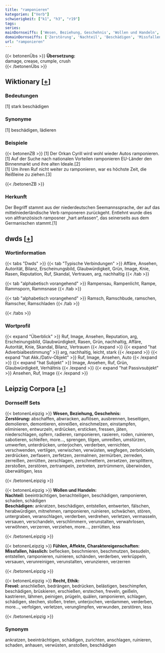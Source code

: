 ```yaml
---
title: "ramponieren"
kategorien: ["Verb"]
schwierigkeit: ["k1", "h3", "r19"]
tags:
series:
mainDornseiffs: ['Wesen, Beziehung, Geschehnis', 'Wollen und Handeln', 'Fühlen, Affekte, Charaktereigenschaften', 'Recht, Ethik']
domainDornseiffs: ['Zerstörung', 'Nachteil', 'Beschädigen', 'Missfallen, hässlich', 'Frevel']
url: "ramponieren"
---
```


{{< betonenÜbs >}}
**Übersetzung:**  
damage, crease, crumple, crush  
{{< /betonenÜbs >}}

## Wiktionary [[+](https://de.wiktionary.org/wiki/ramponieren)]

### Bedeutungen
[1] stark beschädigen  

### Synonyme
[1] beschädigen, lädieren  

### Beispiele
{{< betonenZB >}}
[1] Der Orkan Cyrill wird wohl wieder Autos ramponieren.  
[1] Auf der Suche nach nationalen Vorteilen ramponieren EU-Länder den Binnenmarkt und ihre alten Ideale.[2]  
[1] Um ihren Ruf nicht weiter zu ramponieren, war es höchste Zeit, die Reißleine zu ziehen.[3]  

{{< /betonenZB >}}
### Herkunft
Der Begriff stammt aus der niederdeutschen Seemannssprache, der auf das mittelniederländische Verb ramponeren zurückgeht. Entlehnt wurde dies von altfranzösisch ramposner „hart anfassen“, das seinerseits aus dem Germanischen stammt.[1]  



## dwds [[+](https://www.dwds.de/wb/ramponieren)]

### Wortinformation
{{< tabs "Dwds" >}}
{{< tab "Typische Verbindungen" >}}
Affäre, Ansehen, Autorität, Bilanz, Erscheinungsbild, Glaubwürdigkeit, Grün, Image, Knie, Rasen, Reputation, Ruf, Skandal, Vertrauen, arg, nachhaltig
{{< /tab >}}

{{< tab "alphabetisch vorangehend" >}}
Rampensau, Rampenlicht, Rampe, Rammsporn, Rammsnase
{{< /tab >}}

{{< tab "alphabetisch vorangehend" >}}
Ramsch, Ramschbude, ramschen, Ramscher, Ramschladen
{{< /tab >}}

{{< /tabs >}}

### Wortprofil
{{< expand "Überblick" >}} Ruf, Image, Ansehen, Reputation, arg, Erscheinungsbild, Glaubwürdigkeit, Rasen, Grün, nachhaltig, Affäre, Autorität, Knie, Skandal, Bilanz, Vertrauen {{< /expand >}}
{{< expand "hat Adverbialbestimmung" >}} arg, nachhaltig, leicht, stark {{< /expand >}}
{{< expand "hat Akk./Dativ-Objekt" >}} Ruf, Image, Ansehen, Auto {{< /expand >}}
{{< expand "hat Subjekt" >}} Image, Ansehen, Ruf, Grün, Glaubwürdigkeit, Verhältnis {{< /expand >}}
{{< expand "hat Passivsubjekt" >}} Ansehen, Ruf, Image {{< /expand >}}

## Leipzig Corpora [[+](https://corpora.uni-leipzig.de/en/res?word=ramponieren&corpusId=deu_newscrawl-public_2018)]

### Dornseiff Sets
{{< betonenLeipzig >}}
**Wesen, Beziehung, Geschehnis:**  
**Zerstörung:** abschaffen, abwracken, auflösen, ausbrennen, beseitigen, demolieren, demontieren, einreißen, einschmelzen, einstampfen, eliminieren, entwurzeln, erdrücken, ersticken, fressen, jäten, niederschlagen, opfern, radieren, ramponieren, rasieren, roden, ruinieren, sabotieren, schleifen, more..., sprengen, tilgen, umreißen, umstürzen, umwerfen, unterdrücken, unterjochen, verderben, vernichten, verschwenden, vertilgen, verwischen, verwüsten, wegfegen, zerbröckeln, zerdrücken, zerfasern, zerfetzen, zermalmen, zermürben, zerreden, zerreißen, zerrütten, zerschlagen, zerschmettern, zersetzen, zersplittern, zerstoßen, zerstören, zertrampeln, zertreten, zertrümmern, überwinden, überwältigen, less  

{{< /betonenLeipzig >}}


{{< betonenLeipzig >}}
**Wollen und Handeln:**  
**Nachteil:** beeinträchtigen, benachteiligen, beschädigen, ramponieren, schaden, schädigen  
**Beschädigen:** ankratzen, beschädigen, entstellen, entwerten, fälschen, herabwürdigen, mitnehmen, ramponieren, ruinieren, schwächen, stören, untergraben, veranschlagen, verderben, verdrehen, verletzen, vermasseln, versauen, verschandeln, verschlimmern, verunstalten, verwahrlosen, verwöhnen, verzerren, verziehen, more..., zerrütten, less  

{{< /betonenLeipzig >}}


{{< betonenLeipzig >}}
**Fühlen, Affekte, Charaktereigenschaften:**  
**Missfallen, hässlich:** beflecken, beschmieren, beschmutzen, besudeln, entstellen, ramponieren, ruinieren, schänden, verderben, verkrüppeln, versauen, verunreinigen, verunstalten, verunzieren, verzerren  

{{< /betonenLeipzig >}}


{{< betonenLeipzig >}}
**Recht, Ethik:**  
**Frevel:** anschließen, bedrängen, bedrücken, belästigen, beschimpfen, beschädigen, brüskieren, erschießen, erstechen, freveln, geißeln, kastrieren, lähmen, peinigen, prügeln, quälen, ramponieren, schlagen, schädigen, stechen, stoßen, treten, unterjochen, verdammen, verderben, more..., verfolgen, verletzen, verunglimpfen, verwunden, zerstören, less  

{{< /betonenLeipzig >}}

### Synonym
ankratzen, beeinträchtigen, schädigen, zurichten, anschlagen, ruinieren, schaden, anhauen, verwüsten, anstoßen, beschädigen

